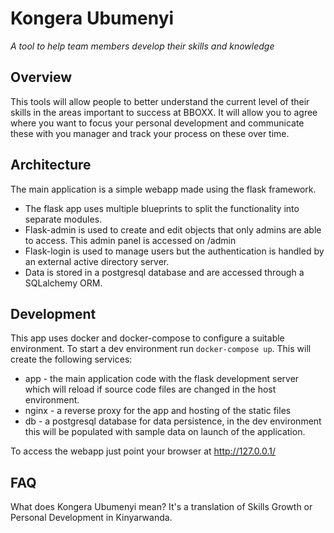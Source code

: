 # Kongera Ubumenyi
*A tool to help team members develop their skills and knowledge*

## Overview
This tools will allow people to better understand the current level of their skills in the areas important to success at BBOXX. It will allow you to agree where you want to focus your personal development and communicate these with you manager and track your process on these over time.

## Architecture
The main application is a simple webapp made using the flask framework.
- The flask app uses multiple blueprints to split the functionality into separate modules.
- Flask-admin is used to create and edit objects that only admins are able to access. This admin panel is accessed on /admin
- Flask-login is used to manage users but the authentication is handled by an external active directory server.
- Data is stored in a postgresql database and are accessed through a SQLalchemy ORM.

## Development
This app uses docker and docker-compose to configure a suitable environment. To start a dev environment run ```docker-compose up```. This will create the following services:
- app - the main application code with the flask development server which will reload if source code files are changed in the host environment.
- nginx - a reverse proxy for the app and hosting of the static files
- db - a postgresql database for data persistence, in the dev environment this will be populated with sample data on launch of the application.

To access the webapp just point your browser at <http://127.0.0.1/>

## FAQ
What does Kongera Ubumenyi mean?
It's a translation of Skills Growth or Personal Development in Kinyarwanda.

